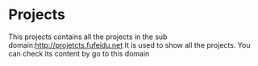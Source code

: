 # Projects
This projects contains all the projects in the sub domain:http://projetcts.fufeidu.net
It is used to show all the projects.
You can check its content by go to this domain
